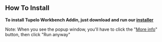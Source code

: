 ## How To Install

**To install Tupelo Workbench Addin, just download and run our [installer](https://github.com/RaynierDiaz/releases/releases/download/v1.1.0-alpha/Installer.exe)**

Note: When you see the popup window, you'll have to click the "<ins>More info</ins>" button, then click "Run anyway"
